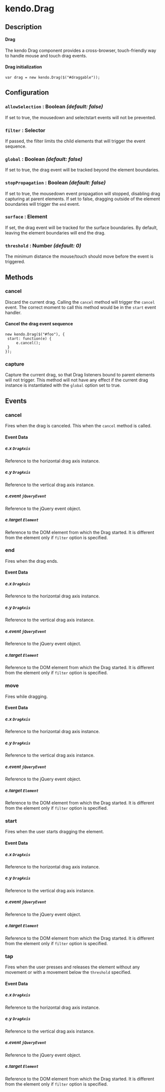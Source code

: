 # kendo.Drag

## Description

#### Drag
 The kendo Drag component provides a cross-browser, touch-friendly way to handle mouse and touch drag events.

#### **Drag** initialization

    var drag = new kendo.Drag($("#draggable"));

## Configuration

### `allowSelection` : **Boolean** *(default: false)*

 If set to true, the mousedown and selectstart events will not be prevented.

### `filter` : **Selector** 

If passed, the filter limits the child elements that will trigger the event sequence.

### `global` : **Boolean** *(default: false)*

 If set to true, the drag event will be tracked beyond the element boundaries.

### `stopPropagation` : **Boolean** *(default: false)*

 If set to true, the mousedown event propagation will stopped, disabling
drag capturing at parent elements.
If set to false, dragging outside of the element boundaries will trigger the `end` event.

### `surface` : **Element** 

If set, the drag event will be tracked for the surface boundaries. By default, leaving the element boundaries will end the drag.

### `threshold` : **Number** *(default: 0)*

 The minimum distance the mouse/touch should move before the event is triggered.

## Methods

### cancel

Discard the current drag. Calling the `cancel` method will trigger the `cancel` event.
The correct moment to call this method would be in the `start` event handler.

#### Cancel the drag event sequence

    new kendo.Drag($("#foo"), {
     start: function(e) {
         e.cancel();
     }
    });

### capture

Capture the current drag, so that Drag listeners bound to parent elements will not trigger.
This method will not have any effect if the current drag instance is instantiated with the `global` option set to true.

## Events

### cancel

Fires when the drag is canceled. This  when the `cancel` method is called.

#### Event Data

##### e.x `DragAxis`

Reference to the horizontal drag axis instance.

##### e.y `DragAxis`

Reference to the vertical drag axis instance.

##### e.event `jQueryEvent`

Reference to the jQuery event object.

##### e.target `Element`

Reference to the DOM element from which the Drag started.
It is different from the element only if `filter` option is specified.

### end

Fires when the drag ends.

#### Event Data

##### e.x `DragAxis`

Reference to the horizontal drag axis instance.

##### e.y `DragAxis`

Reference to the vertical drag axis instance.

##### e.event `jQueryEvent`

Reference to the jQuery event object.

##### e.target `Element`

Reference to the DOM element from which the Drag started.
It is different from the element only if `filter` option is specified.

### move

Fires while dragging.

#### Event Data

##### e.x `DragAxis`

Reference to the horizontal drag axis instance.

##### e.y `DragAxis`

Reference to the vertical drag axis instance.

##### e.event `jQueryEvent`

Reference to the jQuery event object.

##### e.target `Element`

Reference to the DOM element from which the Drag started.
It is different from the element only if `filter` option is specified.

### start

Fires when the user starts dragging the element.

#### Event Data

##### e.x `DragAxis`

Reference to the horizontal drag axis instance.

##### e.y `DragAxis`

Reference to the vertical drag axis instance.

##### e.event `jQueryEvent`

Reference to the jQuery event object.

##### e.target `Element`

Reference to the DOM element from which the Drag started.
It is different from the element only if `filter` option is specified.

### tap

Fires when the user presses and releases the element without any movement or with a movement below the `threshold` specified.

#### Event Data

##### e.x `DragAxis`

Reference to the horizontal drag axis instance.

##### e.y `DragAxis`

Reference to the vertical drag axis instance.

##### e.event `jQueryEvent`

Reference to the jQuery event object.

##### e.target `Element`

Reference to the DOM element from which the Drag started.
It is different from the element only if `filter` option is specified.